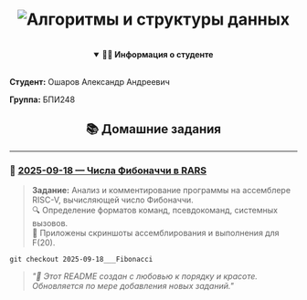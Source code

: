 ﻿<div align="center">

# <img src="https://readme-typing-svg.demolab.com?font=Fira+Code&weight=600&size=40&duration=4000&pause=1000&color=FF6B6B&center=true&vCenter=true&width=600&height=120&lines=%F0%9F%92%BB+%D0%90%D0%BB%D0%B3%D0%BE%D1%80%D0%B8%D1%82%D0%BC%D1%8B+%D0%B8+%D1%81%D1%82%D1%80%D1%83%D0%BA%D1%82%D1%83%D1%80%D1%8B;%D0%B4%D0%B0%D0%BD%D0%BD%D1%8B%D1%85" alt="Алгоритмы и структуры данных" />

<br>

<details open>
  <summary><b>👨‍🎓 Информация о студенте</b></summary>
  <br>
  <div align="left">
    <p><b>Студент:</b> Ошаров Александр Андреевич</p>
    <p><b>Группа:</b> БПИ248</p>
  </div>
</details>

## 📚 Домашние задания

</div>

---

### 📅 [2025-09-18 — Числа Фибоначчи в RARS](https://github.com/AlexanderOsharov/CAOS/tree/2025-09-18___Fibonacci)

> **Задание:** Анализ и комментирование программы на ассемблере RISC-V, вычисляющей число Фибоначчи.  
> 🔍 Определение форматов команд, псевдокоманд, системных вызовов.  
> 📸 Приложены скриншоты ассемблирования и выполнения для F(20).

```text
git checkout 2025-09-18___Fibonacci
```

> *"🎨 Этот README создан с любовью к порядку и красоте. Обновляется по мере добавления новых заданий."*